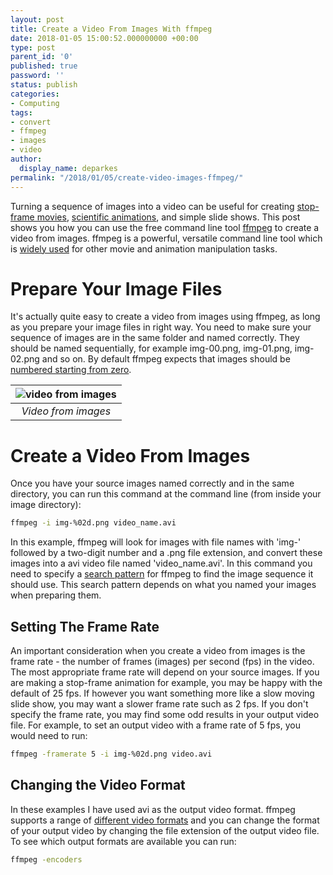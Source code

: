 ```yaml
---
layout: post
title: Create a Video From Images With ffmpeg
date: 2018-01-05 15:00:52.000000000 +00:00
type: post
parent_id: '0'
published: true
password: ''
status: publish
categories:
- Computing
tags:
- convert
- ffmpeg
- images
- video
author:
  display_name: deparkes
permalink: "/2018/01/05/create-video-images-ffmpeg/"
---
```

Turning a sequence of images into a video can be useful for creating <a href="https://en.wikipedia.org/wiki/Stop_motion">stop-frame movies</a>, <a href="http://shallowsky.com/blog/2015/Oct/04/">scientific animations</a>, and simple slide shows. This post shows you how you can use the free command line tool <a href="https://www.ffmpeg.org/">ffmpeg</a> to create a video from images. ffmpeg is a powerful, versatile command line tool which is <a href="https://en.wikipedia.org/wiki/Category:Software_that_uses_FFmpeg">widely used</a> for other movie and animation manipulation tasks.
<h1>Prepare Your Image Files<strong>
</strong>
</h1>
It's actually quite easy to create a video from images using ffmpeg, as long as you prepare your image files in right way.
You need to make sure your sequence of images are in the same folder and named correctly. They should be named sequentially, for example img-00.png, img-01.png, img-02.png and so on. By default ffmpeg expects that images should be <a href="https://superuser.com/questions/624567/how-to-create-a-video-from-images-using-ffmpeg">numbered starting from zero</a>.

| ![video from images]({{site.baseurl}}/assets/2018/01/images_to_video.png) |
|:--:|
| *Video from images* |

<h1>Create a Video From Images</h1>
Once you have your source images named correctly and in the same directory, you can run this command at the command line (from inside your image directory):

```bash
ffmpeg -i img-%02d.png video_name.avi
```

In this example, ffmpeg will look for images with file names with 'img-' followed by a two-digit number and a .png file extension, and convert these images into a avi video file named 'video_name.avi'.
In this command you need to specify a <a href="https://en.wikibooks.org/wiki/FFMPEG_An_Intermediate_Guide/image_sequence#Filename_patterns">search pattern</a> for ffmpeg to find the image sequence it should use. This search pattern depends on what you named your images when preparing them.
<h2>Setting The Frame Rate</h2>
An important consideration when you create a video from images is the frame rate - the number of frames (images) per second (fps) in the video. The most appropriate frame rate will depend on your source images. If you are making a stop-frame animation for example, you may be happy with the default of 25 fps. If however you want something more like a slow moving slide show, you may want a slower frame rate such as 2 fps.
If you don't specify the frame rate, you may find some odd results in your output video file. For example, to set an output video with a frame rate of 5 fps, you would need to run:

```bash
ffmpeg -framerate 5 -i img-%02d.png video.avi
```

<h2>Changing the Video Format</h2>
In these examples I have used avi as the output video format. ffmpeg supports a range of <a href="https://www.ffmpeg.org/general.html#Supported-File-Formats_002c-Codecs-or-Features">different video formats</a> and you can change the format of your output video by changing the file extension of the output video file.
To see which output formats are available you can run:

```bash
ffmpeg -encoders
```

